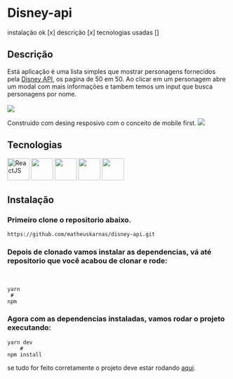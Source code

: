 # Disney-api

instalação ok [x]
descrição [x]
tecnologias usadas []
## Descrição

<div>

Está aplicação é uma lista simples que mostrar personagens fornecidos pela [Disney API]('https://disneyapi.dev/'),
os pagina de 50 em 50. Ao clicar em um personagem abre um modal com mais informações e tambem temos um input que busca personagens por nome.
<br/><br/>
<img src="./github/APPfuncionando.gif" />

Construido com desing resposivo com o conceito de mobile first.
<img src="./github/ResponsividadeHome.gif" />

</div>

## Tecnologias

<div class="technologies" style={{display:flex}}>
    <img height='50px' alt="ReactJS" src="https://cdn.jsdelivr.net/gh/devicons/devicon/icons/react/react-original-wordmark.svg" />
    <img height='50px' src="https://cdn.jsdelivr.net/gh/devicons/devicon/icons/typescript/typescript-original.svg" />    
    <img height='50px' src="https://cdn.jsdelivr.net/gh/devicons/devicon/icons/less/less-plain-wordmark.svg" />  
    <img height='50px' src="https://cdn.jsdelivr.net/gh/devicons/devicon/icons/materialui/materialui-original.svg" />  
    <img height='50px' src="https://cdn.jsdelivr.net/gh/devicons/devicon/icons/git/git-original-wordmark.svg" />

  </div>

## Instalação
### Primeiro clone o repositorio abaixo.
    https://github.com/matheuskarnas/disney-api.git
    


### Depois de clonado vamos instalar as dependencias, vá até repositorio que você acabou de clonar e rode: 
<br />

    yarn
     #
    npm

### Agora com as dependencias instaladas, vamos rodar o projeto executando:
    yarn dev
        #
    npm install
se tudo for feito corretamente o projeto deve estar rodando [aqui](http://localhost:3000/).

